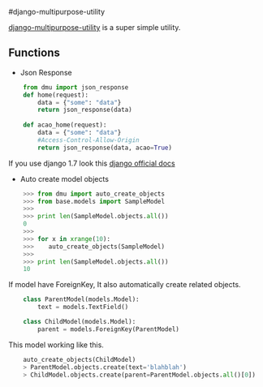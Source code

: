 #django-multipurpose-utility

[django-multipurpose-utility](https://github.com/Parkayun/django-multipurpose-utility) is a super simple utility.

## Functions
* Json Response
```python
    from dmu import json_response
	def home(request):
	    data = {"some": "data"}
	    return json_response(data)
       
    def acao_home(request):
		data = {"some": "data"}
		#Access-Control-Allow-Origin
		return json_response(data, acao=True)
```
If you use django 1.7 look this [django official docs](https://docs.djangoproject.com/en/1.7/ref/request-response/#jsonresponse-objects)

* Auto create model objects
```python
	>>> from dmu import auto_create_objects
	>>> from base.models import SampleModel
	>>> 
    >>> print len(SampleModel.objects.all())
	0
    >>>
	>>> for x in xrange(10):
	>>>    auto_create_objects(SampleModel)
    >>>
	>>> print len(SampleModel.objects.all())
	10
```
If model have ForeignKey, It also automatically create related objects.   
```python
	class ParentModel(models.Model):
    	text = models.TextField()

	class ChildModel(models.Model):
    	parent = models.ForeignKey(ParentModel)
```
This model working like this.
```python
	auto_create_objects(ChildModel)
    > ParentModel.objects.create(text='blahblah')
    > ChildModel.objects.create(parent=ParentModel.objects.all()[0])
```
